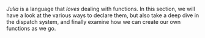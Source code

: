 *Julia* is a language that *loves* dealing with functions. In this section, we
will have a look at the various ways to declare them, but also take a deep dive
in the dispatch system, and finally examine how we can create our own functions
as we go.